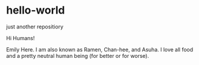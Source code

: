 # hello-world
just another repositiory

Hi Humans!

Emily Here. I am also known as Ramen, Chan-hee, and Asuha.
I love all food and a pretty neutral human being (for better or for worse).
